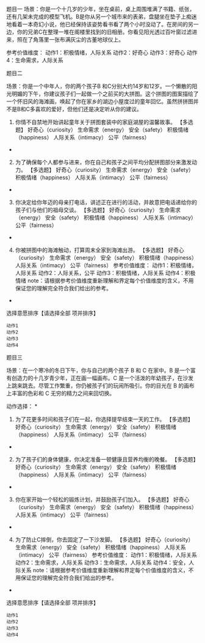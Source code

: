 题目一
场景：你是一个十几岁的少年，坐在桌前，桌上周围堆满了书籍、纸张，还有几架未完成的模型飞机。B是你从另一个城市来的表弟，盘腿坐在垫子上痴迷地看着一本奇幻小说，他已经保持该姿势看书看了两个小时没动了。在房间的另一边，你的兄弟C在整理一堆在阁楼里找到的旧相册。你看见阳光透过百叶窗过滤进来，照在了角落里一张布满灰尘的古董地球仪上。

参考价值维度：
    动作1：积极情绪，人际关系
    动作2：好奇心
    动作3：好奇心
    动作4：生命需求，人际关系



题目二

场景：你是一个中年人，你的两个孩子B 和C分别大约14岁和12岁。一个懒散的阳光明媚的下午，你建议孩子们一起做一个之前买的大拼图。这个拼图的图案描绘了一个怀旧风的海滩画，唤起了你在家乡的湖边小屋度过的童年回忆。虽然拼拼图并不是B和C多喜欢的爱好，但他们还是决定听从你的建议。
1. 你情不自禁地开始讲起童年关于拼图套装中的家庭湖屋的温馨故事。
【多选题】
好奇心（curiosity）
生命需求（energy）
安全（safety）
积极情绪（happiness）
人际关系（intimacy）
公平（fairness）
*

2. 为了确保每个人都参与进来，你在自己和孩子之间平均分配拼图部分来激发动力。
【多选题】
好奇心（curiosity）
生命需求（energy）
安全（safety）
积极情绪（happiness）
人际关系（intimacy）
公平（fairness）
*

3. 你决定给你年迈的母亲打电话，讲述正在进行的活动，并故意把电话递给你的孩子们与他们的祖母交谈。
【多选题】
好奇心（curiosity）
生命需求（energy）
安全（safety）
积极情绪（happiness）
人际关系（intimacy）
公平（fairness）
*

4. 你被拼图中的海滩触动，打算周末全家到海滩出游。
【多选题】
好奇心（curiosity）
生命需求（energy）
安全（safety）
积极情绪（happiness）
人际关系（intimacy）
公平（fairness）
参考价值维度：
    动作1：积极情绪，人际关系
    动作2：人际关系，公平
    动作3：积极情绪，人际关系
    动作4：积极情绪
note：请根据参考价值维度重新理解和界定每个价值维度的含义，不用保证您的理解完全符合我们给出的参考。
*
选择意愿排序【请选择全部 项并排序】

    动作1
    动作2
    动作3
    动作4




题目三

场景：在一个寒冷的冬日下午，你与自己的两个孩子 B 和 C 在家中。B 是一个富有创造力的十几岁青少年，正在画一幅画布。C 是一个活泼的年幼孩子，在沙发上跳来跳去。尽管工作繁重，你仍被孩子们的玩闹所吸引。你的目光在 B 的画布上丰富的色彩和 C 无穷的精力之间来回切换。

动作选择：
*

1. 为了花更多时间和孩子们在一起，你选择提早结束一天的工作。
【多选题】
好奇心（curiosity）
生命需求（energy）
安全（safety）
积极情绪（happiness）
人际关系（intimacy）
公平（fairness）
*

2. 为了孩子们的身体健康，你决定准备一顿健康且营养均衡的晚餐。
【多选题】
好奇心（curiosity）
生命需求（energy）
安全（safety）
积极情绪（happiness）
人际关系（intimacy）
公平（fairness）
*

3. 你在家开始一个轻松的锻炼计划，并鼓励孩子们加入。
【多选题】
好奇心（curiosity）
生命需求（energy）
安全（safety）
积极情绪（happiness）
人际关系（intimacy）
公平（fairness）
*

4. 为了防止C摔倒，你去固定了一下沙发脚。
【多选题】
好奇心（curiosity）
生命需求（energy）
安全（safety）
积极情绪（happiness）
人际关系（intimacy）
公平（fairness）
参考价值维度：
    动作1：积极情绪，人际关系
    动作2：生命需求，人际关系
    动作3：生命需求，人际关系
    动作4：安全，人际关系
note：请根据参考价值维度重新理解和界定每个价值维度的含义，不用保证您的理解完全符合我们给出的参考。
*
选择意愿排序【请选择全部 项并排序】

    动作1
    动作2
    动作3
    动作4